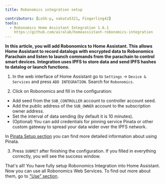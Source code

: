 ```yaml
---
title: Robonomics integration setup

contributors: [LoSk-p, nakata5321, Fingerling42]
tools:
  - Robonomics Home Assistant Integration 1.6.1
    https://github.com/airalab/homeassistant-robonomics-integration
---
```


**In this article, you will add Robonomics to Home Assistant. This allows Home Assistant to record datalogs with encrypted data to Robonomics Parachain and listen to launch commands from the parachain to control smart devices. Integration uses IPFS to store data and send IPFS hashes to datalog or launch functions.**

<robo-wiki-video autoplay loop controls :videos="[{src: 'https://crustipfs.art/ipfs/QmQp66J943zbF6iFdkKQpBikSbm9jV9La25bivKd7cz6fD', type:'mp4'}]" />

1. In the web interface of Home Assistant go to `Settings` -> `Device & Services` and press `ADD INTEGRATION`. Search for `Robonomics`.

2. Click on Robonomics and fill in the configuration: 

- Add seed from the `SUB_CONTROLLER` account to controller account seed.
- Add the public address of the `SUB_OWNER` account to the subscription owner address.
- Set the interval of data sending (by default it is 10 minutes).
- (Optional) You can add credentials for pinning service Pinata or other custom gateway to spread your data wider over the IPFS network.

<robo-wiki-note type="note" title="Note">

  In [Pinata Setup section](/docs/pinata-setup) you can find more detailed information about using Pinata.

</robo-wiki-note>

3. Press `SUBMIT` after finishing the configuration. If you filled in everything correctly, you will see the success window.

That's all! You have fully setup Robonomics Integration into Home Assistant. Now you can use all 
Robonomics Web Services. To find out more about them, go to ["Use" section](/docs/global-administration).
